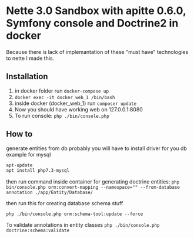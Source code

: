 Nette 3.0 Sandbox with apitte 0.6.0, Symfony console and Doctrine2 in docker
=============

Because there is lack of implemantation of these "must have" technologies to nette I made this.

Installation
------------

1. in docker folder run `docker-compose up`
2. `docker exec -it docker_web_1 /bin/bash`
3. inside docker (docker_web_1) run `composer update`
4. Now you should have working web on 127.0.0.1:8080
5. To run console: `php ./bin/console.php`

How to
------------
generate entities from db
probably you will have to install driver for you db
example for mysql
```bash
apt-update
apt install php7.3-mysql
```

then run command inside container for generating doctrine entities:
`php bin/console.php orm:convert-mapping --namespace="" --from-database annotation ./app/Entity/Database/`

then run this for creating database schema stuff

`php ./bin/console.php orm:schema-tool:update --force`


To validate annotations in entity classes
`php ./bin/console.php  doctrine:schema:validate`
